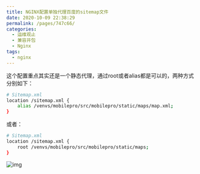 ```yaml
---
title: NGINX配置单独代理百度的sitemap文件
date: 2020-10-09 22:38:29
permalink: /pages/747c66/
categories:
  - 运维观止
  - 兼容并包
  - Nginx
tags:
  - nginx
---
```


这个配置重点其实还是一个静态代理，通过root或者alias都是可以的，两种方式分别如下：

```sh
# Sitemap.xml
location /sitemap.xml {
    alias /venvs/mobilepro/src/mobilepro/static/maps/map.xml;
}
```

或者：

```sh
# Sitemap.xml
location /sitemap.xml {
    root /venvs/mobilepro/src/mobilepro/static/maps;
}
```

![img](http://tva1.sinaimg.cn/large/71cfeb93ly1gf8jcv3ub2j216o1kwb29.jpg)

